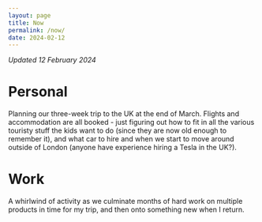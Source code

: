 ```yaml
---
layout: page
title: Now
permalink: /now/
date: 2024-02-12
---
```


_Updated 12 February 2024_

# Personal

Planning our three-week trip to the UK at the end of March. Flights and accommodation are all booked - just figuring out how to fit in all the various touristy stuff the kids want to do (since they are now old enough to remember it), and what car to hire and when we start to move around outside of London (anyone have experience hiring a Tesla in the UK?).

# Work

A whirlwind of activity as we culminate months of hard work on multiple products in time for my trip, and then onto something new when I return.
